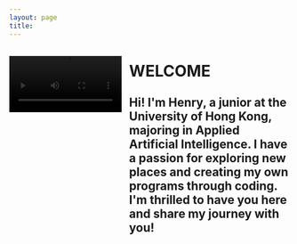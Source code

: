 ```yaml
---
layout: page
title: 
---
```


<br>

<style>
video {
    max-width: 40%;
    height: auto;
    filter: brightness(60%); /* Make the video darker */
}

.image-left, .image-right {
    margin: 1em 0;
}

@media (min-width: 20em) {
    .image-left, .image-right {
        display: flex;
        align-items: flex-start;
    }

    .image-left video {
        margin-right: 1em;
        float: left; /* fallback */
    }

    .image-right video {
        order: 1;
        margin-left: 1em;
        float: right; /* fallback */
    }
    
    /* clearfix for fallback */
    .image-left::after,
    .image-right::after {
        content: "";
        display: block;
        clear: both;
    }
}

@media (min-width: 30em) {
    .image-left video, .image-right video {
        flex-shrink: 0;
    }
}

.welcome-text {
    flex: 2;
    display: flex;
    flex-direction: column;
    justify-content: space-between; /* Distribute space evenly between children */
    height: 100%; /* Ensure it takes up the full height of the container */
}

.welcome-text h1 {
    margin: 0;
    padding: 10px 0; /* Add padding at the top */
    align-self: flex-start; /* Align to the top */
}

.welcome-text h2 {
    margin: 0;
    padding: 0 0 10px 0; /* Add padding at the bottom */
    align-self: flex-end; /* Align to the bottom */
}
</style>

<div class="image-left container" style="margin: auto;">
   <video id="videoElement" controls>
      <source src="/assets/vid/travel.mp4" type="video/mp4">
      Your browser does not support the video tag.
   </video>
   <div class="welcome-text">
      <h1 id="welcomeTitle">WELCOME</h1>
      <br>
      <h2 id="welcomeSubtitle">Hi! I'm Henry, a junior at the University of Hong Kong, majoring in Applied Artificial Intelligence. I have a passion for exploring new places and creating my own programs through coding. I'm thrilled to have you here and share my journey with you!</h2>
   </div>
</div>

<script>
    function getTextWidth(text, font) {
        const canvas = getTextWidth.canvas || (getTextWidth.canvas = document.createElement("canvas"));
        const context = canvas.getContext("2d");
        context.font = font;
        const metrics = context.measureText(text);
        return metrics.width;
    }

    function getCssStyle(element, prop) {
        return window.getComputedStyle(element, null).getPropertyValue(prop);
    }

    function getCanvasFont(el = document.body) {
        const fontWeight = getCssStyle(el, 'font-weight') || 'normal';
        const fontSize = getCssStyle(el, 'font-size') || '16px';
        const fontFamily = getCssStyle(el, 'font-family') || 'Times New Roman';
        return `${fontWeight} ${fontSize} ${fontFamily}`;
    }

    function adjustFontSizeAndLineHeight() {
        const videoElement = document.getElementById('videoElement');
        const titleElement = document.getElementById('welcomeTitle');
        const subtitleElement = document.getElementById('welcomeSubtitle');

        const videoHeight = videoElement.clientHeight;
        const availableWidth = document.querySelector('.welcome-text').clientWidth;

        // Adjust the font size of the title to fit the width
        let fontSize = 1; // Start with a smaller font size
        titleElement.style.fontSize = `${fontSize}em`;
        let textWidth = getTextWidth(titleElement.textContent, getCanvasFont(titleElement));
        while (textWidth < availableWidth && fontSize < 5) { // Constrain max font size to 5em
            fontSize += 0.1;
            titleElement.style.fontSize = `${fontSize}em`;
            textWidth = getTextWidth(titleElement.textContent, getCanvasFont(titleElement));
        }

        // Adjust the font size of the subtitle to match the height of the video
        let subtitleFontSize = 1;
        let lineHeight = 1.2;
        subtitleElement.style.fontSize = `${subtitleFontSize}em`;
        subtitleElement.style.lineHeight = lineHeight;
        let subtitleHeight = subtitleElement.clientHeight;
        while (subtitleHeight < videoHeight && subtitleFontSize < 3) { // Constrain max font size to 3em
            subtitleFontSize += 0.1;
            lineHeight += 0.1;
            subtitleElement.style.fontSize = `${subtitleFontSize}em`;
            subtitleElement.style.lineHeight = lineHeight;
            subtitleHeight = subtitleElement.clientHeight;
        }

        // Reduce font size and line height if subtitle exceeds video height
        while (subtitleHeight > videoHeight && subtitleFontSize > 0.5) { // Ensure font size does not go below 0.5em
            subtitleFontSize -= 0.1;
            lineHeight -= 0.1;
            subtitleElement.style.fontSize = `${subtitleFontSize}em`;
            subtitleElement.style.lineHeight = lineHeight;
            subtitleHeight = subtitleElement.clientHeight;
        }
    }

    window.onload = adjustFontSizeAndLineHeight;
    window.onresize = adjustFontSizeAndLineHeight;
</script>
